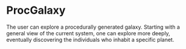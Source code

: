 # ProcGalaxy
The user can explore a procedurally generated galaxy. Starting with a general view of the current system, one can explore more deeply, eventually discovering the individuals who inhabit a specific planet.
